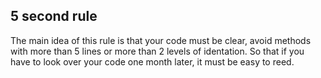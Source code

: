 ## 5 second rule

The main idea of this rule is that your code must be clear, avoid methods with more than 5 lines or more than 2 levels of identation. So that if you have to look over your code one month later, it must be easy to reed. 
